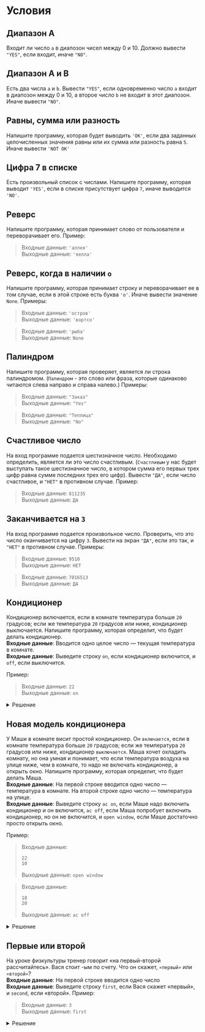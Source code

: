# Условия
## Диапазон A
Входит ли число `a` в диапозон чисел между 0 и 10. Должно вывести `"YES"`, если входит, иначе `"NO"`.
## Диапазон A и B
Есть два числа `a` и `b`. Вывести `"YES"`, если одновременно число `a` входит в диапозон между 0 и 10, а второе число `b` не входит в этот диапозон. Иначе вывести `"NO"`.
## Равны, сумма или разность
Напишите программу, которая будет выводить `'OK'`, если два заданных целочисленных значения равны или их сумма или разность равна `5`. Иначе вывести `'NOT OK'`
## Цифра 7 в списке
Есть произвольный список с числами.
Напишите программу, которая выводит `'YES'`, если в списке присутствует цифра `7`, иначе выводится `'NO'`.
## Реверс
Напишите программу, которая принимает слово от пользователя и переворачивает его. Пример:
>Входные данные: `'аллея'`\
Выходные данные: `'яелла'`
## Реверс, когда в наличии `o`
Напишите программу, которая принимает строку и переворачивает ее в том случае, если в этой строке есть буква `'o'`. Иначе вывести значение `None`. Примеры:
>Входные данные: `'остров'`\
Выходные данные: `'вортсо'`

>Входные данные: `'рыба'`\
Выходные данные: `None`
## Палиндром
Напишите программу, которая проверяет, является ли строка палиндромом. (`Палиндром` - это слово или фраза, которые одинаково читаются слева направо и справа налево.)
Примеры:
>Входные данные: `"Заказ"`\
Выходные данные: `"Yes"`

>Входные данные: `"Теплица"`\
Выходные данные: `"No"`
## Счастливое число
На вход программе подается шестизначное число. Необходимо определить, является ли это число счастливым. (`Счастливым` у нас будет выступать такое шестизначное число, в котором сумма его первых трех цифр равна сумме последних трех его цифр). Вывести `"ДА"`, если число счастливое, и `"НЕТ"` в противном случае. Пример:
>Входные данные: `811235`\
Выходные данные: `ДА`
## Заканчивается на `3`
На вход программе подается произвольное число. Проверить, что это число оканчивается на цифру `3`. Вывести на экран `"ДА"`, если это так, и `"НЕТ"` в противном случае. Примеры:
>Входные данные: `9510`\
Выходные данные: `НЕТ`

>Входные данные: `7016513`\
Выходные данные: `ДА`
## Кондиционер
Кондиционер включается, если в комнате температура больше `20` градусов; если же температура `20` градусов или ниже, кондиционер выключается. Напишите программу, которая определит, что будет делать кондиционер.\
**Входные данные**: Вводится одно целое число — текущая температура в комнате.\
**Входные данные**: Выведите строку `on`, если кондиционер включится, и `off`, если выключится.

Пример:
>Входные данные: `22`\
Выходные данные: `on`

<details><summary>Решение</summary>
<pre>
n = int(input())
if n > 20:
    print("on")
else:
    print("off")
</pre>
</details>

## Новая модель кондиционера
У Маши в комнате висит простой кондиционер. Он `включается`, если в комнате температура больше `20` градусов; если же температура `20` градусов или ниже, кондиционер `выключается`. Маша хочет охладить комнату, но она умная и понимает, что если температура воздуха на улице ниже, чем в комнате, то надо не включать кондиционер, а открыть окно. Напишите программу, которая определит, что будет делать Маша.\
**Входные данные**: На первой строке вводится одно число — температура в комнате. На второй строке одно число — температура на улице.\
**Входные данные**: Выведите строку `ac on`, если Маше надо включить кондиционер и он включится, `ac off`, если Маша попробует включить кондиционер, но он не включится, и `open window`, если Маше достаточно просто открыть окно.

Пример:
>Входные данные:
>```
>22
>10
>```
>Выходные данные: `open window`

>Входные данные:
>```
>18
>20
>```
>Выходные данные: `ac off`

<details><summary>Решение</summary>
<pre>
1.
t_in = int(input())
t_out = int(input())
if t_in <= t_out:
    if t_in > 20:
        print("ac on")
    else:
        print("ac off")
else:
    print("open window")
2.
t_in = int(input())
t_out = int(input())
if t_in > t_out:
    print("open window")
elif t_in > 20:
    print("ac on")
else:
    print("ac off")
</pre>
</details>

## Первые или второй
На уроке физкультуры тренер говорит «на первый-второй рассчитайтесь». Вася стоит 
-ым по счету. Что он скажет, `«первый»` или `«второй»`?\
**Входные данные**: На первой строке вводится одно число\
**Входные данные**: Выведите строку `first`, если Вася скажет «первый», и `second`, если «второй».
Пример:
>Входные данные: `3`\
Выходные данные: `first`

<details><summary>Решение</summary>
<pre>
n = int(input())
if n % 2 == 1:
    print("first")
else:
    print("second")
</pre>
</details>